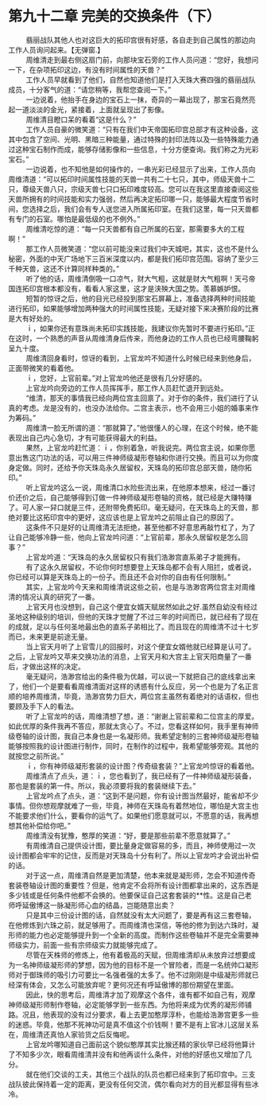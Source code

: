 <h1>第九十二章 完美的交换条件（下）</h1>
<div id="content">&nbsp&nbsp&nbsp&nbsp&nbsp&nbsp&nbsp&nbsp
 翡丽战队其他人也对这巨大的拓印宫很有好感，各自走到自己属性的那边向工作人员询问起来。【无弹窗.】
 <br/>&nbsp&nbsp&nbsp&nbsp&nbsp&nbsp&nbsp&nbsp
 周维清走到最右侧这扇门前，向那块宝石旁的工作人员问道：“您好，我想问一下，在杂项拓印这边，有没有时间属性的天兽？”
 <br/>&nbsp&nbsp&nbsp&nbsp&nbsp&nbsp&nbsp&nbsp
 工作人员早就看到了他们，自然也知道他们是打入天珠大赛四强的翡丽战队成员，十分客气的道：“请您稍等，我帮您查阅一下。”
 <br/>&nbsp&nbsp&nbsp&nbsp&nbsp&nbsp&nbsp&nbsp
 一边说着，他抬手在身边的宝石上一抹，奇异的一幕出现了，那宝石竟然亮起一道淡淡的金光，紧接着，上面就呈现出了影像。
 <br/>&nbsp&nbsp&nbsp&nbsp&nbsp&nbsp&nbsp&nbsp
 周维清目瞪口呆的看着“这是什么？”
 <br/>&nbsp&nbsp&nbsp&nbsp&nbsp&nbsp&nbsp&nbsp
 工作人员自豪的微笑道：“只有在我们中天帝国拓印宫总部才有这种设备，这其中包含了空间、光明、黑暗三种能量，通过特殊的封印法阵以及一些特殊能力通过这种宝石制作而成，能够存储影像和一些信息，十分方便查询。我们称之为光彩宝石。”
 <br/>&nbsp&nbsp&nbsp&nbsp&nbsp&nbsp&nbsp&nbsp
 一边说着，也不知他是如何操作的，一串光彩已经显示了出来，工作人员向周维清道：“可以拓印时间属性技能的天兽一共有二十七只，其中，师级天兽十二只，尊级天兽八只，宗级天兽七只口拓印难度较高。您可以在我这里直接查阅这些天兽所拥有的时间技能和实力强弱，然后再决定拓印哪一只，能够最大程度节省时间，您选择之后，我们会有专人送您进入所属拓印室。在我们这里，每一只天兽都有专门的石室。哪怕是最低级的也不例外。”
 <br/>&nbsp&nbsp&nbsp&nbsp&nbsp&nbsp&nbsp&nbsp
 周维清吃惊的道：“每一只天兽都有自己所属的石室，那需要多大的工程啊！”
 <br/>&nbsp&nbsp&nbsp&nbsp&nbsp&nbsp&nbsp&nbsp
 那工作人员微笑道：“您以前可能没来过我们中天城吧，其实，这也不是什么秘密，外面的中天广场地下三百米深度以内，都是我们拓印宫范围。容纳了至少三千种天兽，这还不计算同样种类的。”
 <br/>&nbsp&nbsp&nbsp&nbsp&nbsp&nbsp&nbsp&nbsp
 听了他的话，周维清倒吸一口凉气，财大气粗，这就是财大气粗啊！天弓帝国连拓印宫根本都没有，看看人家这里，这才是浃殃大国之势。羡慕嫉妒恨。
 <br/>&nbsp&nbsp&nbsp&nbsp&nbsp&nbsp&nbsp&nbsp
 短暂的惊讶之后，他的目光已经投到那宝石屏幕上，准备选择两种时间技能进行拓印，如果能够增加两种强大的时间属性技能，无疑对接下来决赛阶段的比赛是大有好处的。
 <br/>&nbsp&nbsp&nbsp&nbsp&nbsp&nbsp&nbsp&nbsp
 ｉ，如果你还有意珠尚未拓印实践技能，我建议你先暂时不要进行拓印。”正在这时，一个熟悉的声音从周维清身后传来，而他身边的工作人员也已经弯腰鞠躬呈九十度。
 <br/>&nbsp&nbsp&nbsp&nbsp&nbsp&nbsp&nbsp&nbsp
 周维清回身看时，惊讶的看到，上官龙吟不知道什么时候已经来到他身后，正面带微笑的看着他。
 <br/>&nbsp&nbsp&nbsp&nbsp&nbsp&nbsp&nbsp&nbsp
 ｉ，您好，上官前辈。”对上官龙吟他还是很有几分好感的。
 <br/>&nbsp&nbsp&nbsp&nbsp&nbsp&nbsp&nbsp&nbsp
 上官龙吟向旁边的工作人员挥挥手，那工作人员赶忙退开到远处。
 <br/>&nbsp&nbsp&nbsp&nbsp&nbsp&nbsp&nbsp&nbsp
 “维清，那天的事情我已经向两位宫主回禀了。对于你的条件，我们进行了认真的考虑。龙是没有的，也没办法给你。二宫主表示，也不会用三小姐的婚事来作为筹码。”
 <br/>&nbsp&nbsp&nbsp&nbsp&nbsp&nbsp&nbsp&nbsp
 周维清一脸无所谓的道：“那就算了。”他很懂人的心理，在这个时候，绝不能表现出自己内心急切，才有可能获得最大的利益。
 <br/>&nbsp&nbsp&nbsp&nbsp&nbsp&nbsp&nbsp&nbsp
 果然，上官龙吟赶忙道：ｉ，你别着急，听我说完。两位宫主说，如果你愿意出售这门功法的话，可以用三件神师级凝形卷轴和你进行交换。而且可以为你度身定做。同时，还给予你天珠岛永久居留权，天珠岛的拓印宫总部天兽，随你拓印。”
 <br/>&nbsp&nbsp&nbsp&nbsp&nbsp&nbsp&nbsp&nbsp
 听上官龙吟这么一说，周维清口水险些流出来，在他原本想来，经过一番讨价还价之后，自己能够得到订做一件神师级凝形卷轴的资格，就已经是大赚特赚了。可人家一舁口就是三件，还附带免费拓印。毫无疑问，在天珠岛上的天兽，那绝对要比这拓印宫中的更好，这应该也是上官龙吟之前阻止自己的原因了。
 <br/>&nbsp&nbsp&nbsp&nbsp&nbsp&nbsp&nbsp&nbsp
 这条件不只是好的让周维清无法拒绝，甚至他都不好意思再敲竹杠了，为了让自己能够冷静一些，他向上官龙吟问道：“上官前辈，那永久居留权是怎么回事？”
 <br/>&nbsp&nbsp&nbsp&nbsp&nbsp&nbsp&nbsp&nbsp
 上官龙吟道：“天珠岛的永久居留权只有我们浩渺宫直系弟子才能拥有。
 <br/>&nbsp&nbsp&nbsp&nbsp&nbsp&nbsp&nbsp&nbsp
 有了这永久居留权，不论你何时想要登上天珠岛都不会有人阻拦，或者说，你已经可以算是天珠岛上的一份子。而且还不会对你的自由有任何限制。”
 <br/>&nbsp&nbsp&nbsp&nbsp&nbsp&nbsp&nbsp&nbsp
 其实，上官龙吟今天来和周维清说这些之前，也是与浩渺宫两位宫主对周维清的情况认真的研究了一番。
 <br/>&nbsp&nbsp&nbsp&nbsp&nbsp&nbsp&nbsp&nbsp
 上官天月也没想到，自己这个便宜女婿天赋居然如此之好.虽然自幼没有经过圣地这种级别的培训，但他的天珠才觉醒了不过三年的时间而已，就已经有了现在的成就，足以与任何圣地最出色的直系子弟相比了。而且现在的周维清不过十七岁而已，未来更是前途无量。
 <br/>&nbsp&nbsp&nbsp&nbsp&nbsp&nbsp&nbsp&nbsp
 当上官天月听了上官雪儿的回报时，对这个便宜女婿他就已经算是认可了。之后，上官龙吟又苹来交换功法的消息，上官天月和大宫主上官天阳商量了一番后，才做出这样的决定。
 <br/>&nbsp&nbsp&nbsp&nbsp&nbsp&nbsp&nbsp&nbsp
 毫无疑问，浩渺宫给出的条件极为优越，可以说一下就把自己的底线拿出来了，他们一个是要看看周维清面对这样的诱惑有什么反应，另一个也是为了名正言顺的培养周维清，毕竟，浩渺宫势力巨大，两位宫主虽然有着绝对的话语权，但也要顾及手下人的看法。
 <br/>&nbsp&nbsp&nbsp&nbsp&nbsp&nbsp&nbsp&nbsp
 听了上官龙吟的话，周维清想了想，道：“谢谢上官前辈和二位宫主的厚爱。如此优厚的条件我再不答应，那就太贪心了。不过，您看这样如何，我手里有神师级卷轴的设计图，我自己本身也是一名凝形师。我希望定制的三套神师级凝形卷轴能够按照我的设计图进行制作，同时，在制作的过程中，我希望能够旁观。其他的就按您之前所说。”
 <br/>&nbsp&nbsp&nbsp&nbsp&nbsp&nbsp&nbsp&nbsp
 ｉ，你有神师级凝形套装的设计图？传奇级套装？”上官龙吟惊讶的看着他。
 <br/>&nbsp&nbsp&nbsp&nbsp&nbsp&nbsp&nbsp&nbsp
 周维清点了点头，道：ｉ，您也看到了，我已经有了一件神师级凝形装备，那也是套装的第一件。所以，我必须要将我的套装继续下去。”
 <br/>&nbsp&nbsp&nbsp&nbsp&nbsp&nbsp&nbsp&nbsp
 上官龙吟点了点头，道：“这到不是问题，你有设计图当然最好，能省却不少事情。但你想观摩就难了一些，毕竟，神师在天珠岛有着然地位，哪怕是大宫主也不能要求他们什么，要看你的运气了。如果他们愿意就可以，不愿意的话，我再想想其他补偿给你吧。”
 <br/>&nbsp&nbsp&nbsp&nbsp&nbsp&nbsp&nbsp&nbsp
 周维清没有犹豫，憨厚的笑道：“好，要是那些前辈不愿意就算了。”
 <br/>&nbsp&nbsp&nbsp&nbsp&nbsp&nbsp&nbsp&nbsp
 有周维清自己提供设计图，要比量身定做容易的多，而且，神师使用过一次设计图都会牢牢的记住，反而是对天珠岛十分有利了。所以上官龙吟才会说出补偿的话。
 <br/>&nbsp&nbsp&nbsp&nbsp&nbsp&nbsp&nbsp&nbsp
 对于这一点，周维清自然是更加清楚，他本来就是凝形师，怎会不知道传奇套装卷轴设计图的重要性？但是，他肯定不会将所有设计图都拿出来的，这东西是多少钱或是任何条件他都不会换的。他要保证自己这套套装的**性。这是自己老师呼延傲博这一脉凝形师心血的结晶，岂能随意出卖？
 <br/>&nbsp&nbsp&nbsp&nbsp&nbsp&nbsp&nbsp&nbsp
 只是其中三份设计图的话，自然就没有太大问题了，要是再有这三套卷轴，在他修炼到六珠之前，就足够用了。而周维清也深信，等他的修为到达六珠时，凝形师的能力也必定能够提升到一个全新的高度。而制作这些卷轴并不是完全需要神师级实力，前面一些有宗师级实力就能够完成了。
 <br/>&nbsp&nbsp&nbsp&nbsp&nbsp&nbsp&nbsp&nbsp
 尽管在天株师的修炼上，他有着极高的天赋，但周维清却从未放弃过想要成为一名神师级凝形师的梦想，因为他的目标不是一个冒险者，而是一名统帅口凝形师对于御珠师的吸引力可要比一名强者强的太多了。他不过刚刚是中级凝形师就已经深有体会，又怎么可能放弃呢？更何况还有呼延傲博的那份期望在里面。
 <br/>&nbsp&nbsp&nbsp&nbsp&nbsp&nbsp&nbsp&nbsp
 因此，快的思考后，周维清才加了观摩这个各件，谁有都不如自己有，观摩神师级凝形师制作卷轴，必定能够学到一些东西。为他将来成为优秀的凝形师铺路。况且，他表现的没有过分要求，看上去更加憨厚淳朴，也能给浩渺宫更多一些的迷惑。毕竟，他那不死神功可是真不值这个价钱啊！要不是有上官冰儿这层关系在，周维清还真怕人家验货之后反悔呢。
 <br/>&nbsp&nbsp&nbsp&nbsp&nbsp&nbsp&nbsp&nbsp
 上官龙吟哪知道自己面前这个貌似憨厚其实比猴还精的家伙早已经将他算计了不知多少次，眼看周维清并没有和他再谈什么条件，对他的好感也又增加了几分。
 <br/>&nbsp&nbsp&nbsp&nbsp&nbsp&nbsp&nbsp&nbsp
 就在他们交谈的工夫，其他三个战队的队员也都已经来到了拓印宫中。三支战队彼此保持着一定的距离，更没有任何交流，偶尔看向对方的目光都显得有些冰冷。
 <br/>&nbsp&nbsp&nbsp&nbsp&nbsp&nbsp&nbsp&nbsp
 <br/>&nbsp&nbsp&nbsp&nbsp&nbsp&nbsp&nbsp&nbsp
</div>
